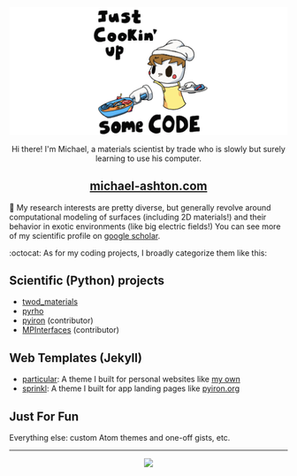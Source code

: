 ![](Banner.gif)

<p align="center">
  Hi there! I'm Michael, a materials scientist by trade who is slowly but surely learning to use his computer.
</p>

<h2 align="center">
  <a href="https://www.michael-ashton.com">michael-ashton.com</a>
</h2>

:microscope: My research interests are pretty diverse, but generally revolve around
computational modeling of surfaces (including 2D materials!) and their behavior in exotic environments (like big electric fields!)
You can see more of my scientific profile on [google scholar](https://scholar.google.com/citations?user=SgAQKZIAAAAJ&hl=en).

:octocat: As for my coding projects, I broadly categorize them like this:

Scientific (Python) projects
---
- [twod_materials](https://github.com/ashtonmv/twod_materials)
- [pyrho](https://github.com/ashtonmv/pyrho)
- [pyiron](https://github.com/pyiron/pyiron) (contributor)
- [MPInterfaces](https://github.com/henniggroup/mpinterfaces) (contributor)

Web Templates (Jekyll)
---
- [particular](https://github.com/ashtonmv/particular): A theme I built for personal websites like [my own](https://www.michael-ashton.com)
- [sprinkl](https://github.com/ashtonmv/sprinkl): A theme I built for app landing pages like [pyiron.org](https://pyiron.org)

Just For Fun
---
Everything else: custom Atom themes and one-off gists, etc.
</p>

---

<p align="center">
  <img src="https://github-readme-stats.vercel.app/api?username=ashtonmv&show_icons=true&theme=radical)](https://github.com/anuraghazra/github-readme-stats"/>
</p>
